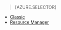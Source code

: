 > [AZURE.SELECTOR]
- [Classic](/documentation/articles/virtual-machines-linux-classic-troubleshoot-deployment-new-vm/)
- [Resource Manager](/documentation/articles/virtual-machines-linux-troubleshoot-deployment-new-vm/)

